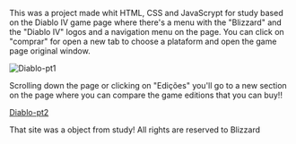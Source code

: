 This was a project made whit HTML, CSS and JavaScrypt for study based on the Diablo IV game page where there's a menu with the "Blizzard" and the "Diablo IV" logos and a navigation menu on the page.
You can click on "comprar" for open a new tab to choose a plataform and open the game page original window.

![Diablo-pt1](https://github.com/GabrielGoris/Game-Page-Diablo-IV/assets/153543714/21434554-19d1-4d77-97d6-f762a9975670)

Scrolling down the page or clicking on "Edições" you'll go to a new section on the page where you can compare the game editions that you can buy!!

[Diablo-pt2](https://github.com/GabrielGoris/Game-Page-Diablo-IV/assets/153543714/48ebb0d8-7483-4521-b1f8-1e4274081269)


That site was a object from study! All rights are reserved to Blizzard

